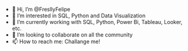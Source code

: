 - 👋 Hi, I’m @FresllyFelipe
- 👀 I’m interested in SQL, Python and Data Visualization
- 🌱 I’m currently working with SQL, Python, Power Bi, Tableau, Looker, etc.
- 💞️ I’m looking to collaborate on all the community
- 📫 How to reach me: Challange me!

<!---
FresllyFelipe/FresllyFelipe is a ✨ special ✨ repository because its `README.md` (this file) appears on your GitHub profile.
You can click the Preview link to take a look at your changes.
--->
